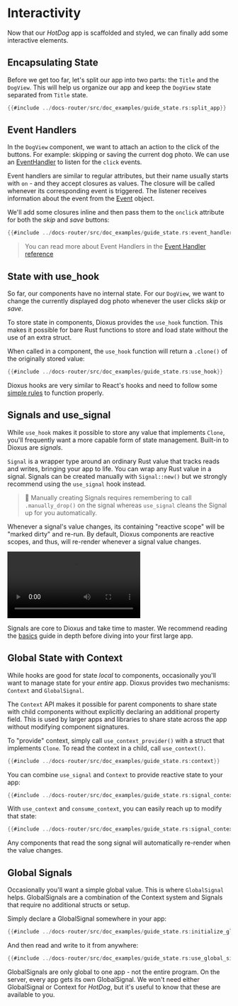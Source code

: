 # Interactivity

Now that our *HotDog* app is scaffolded and styled, we can finally add some interactive elements.

## Encapsulating State

Before we get too far, let's split our app into two parts: the `Title` and the `DogView`. This will help us organize our app and keep the `DogView` state separated from `Title` state.

```rust
{{#include ../docs-router/src/doc_examples/guide_state.rs:split_app}}
```

## Event Handlers

In the `DogView` component, we want to attach an action to the click of the buttons. For example: skipping or saving the current dog photo. We can use an [EventHandler](../essentials/basics/event_handlers.md) to listen for the `click` events.

Event handlers are similar to regular attributes, but their name usually starts with `on` - and they accept closures as values. The closure will be called whenever its corresponding event is triggered. The listener receives information about the event from the [Event](https://docs.rs/dioxus/latest/dioxus/prelude/struct.Event.html) object.

We'll add some closures inline and then pass them to the `onclick` attribute for both the *skip* and *save* buttons:

```rust
{{#include ../docs-router/src/doc_examples/guide_state.rs:event_handler}}
```

> You can read more about Event Handlers in the [Event Handler reference](../essentials/basics/event_handlers.md)

## State with use_hook

So far, our components have no internal state. For our `DogView`, we want to change the currently displayed dog photo whenever the user clicks *skip* or *save*.

To store state in components, Dioxus provides the `use_hook` function. This makes it possible for bare Rust functions to store and load state without the use of an extra struct.

When called in a component, the `use_hook` function will return a `.clone()` of the originally stored value:

```rust
{{#include ../docs-router/src/doc_examples/guide_state.rs:use_hook}}
```

Dioxus hooks are very similar to React's hooks and need to follow some [simple rules](../essentials/basics/hooks.md) to function properly.

## Signals and use_signal

While `use_hook` makes it possible to store any value that implements `Clone`, you'll frequently want a more capable form of state management. Built-in to Dioxus are *signals*.

`Signal` is a wrapper type around an ordinary Rust value that tracks reads and writes, bringing your app to life. You can wrap any Rust value in a signal. Signals can be created manually with `Signal::new()` but we strongly recommend using the `use_signal` hook instead.

> 📣 Manually creating Signals requires remembering to call `.manually_drop()` on the signal whereas `use_signal` cleans the Signal up for you automatically.

Whenever a signal's value changes, its containing "reactive scope" will be "marked dirty" and re-run. By default, Dioxus components are reactive scopes, and thus, will re-render whenever a signal value changes.

![Basic Interactivity](/assets/06_docs/hotdog-interactivity.mp4)

Signals are core to Dioxus and take time to master. We recommend reading the [basics](../essentials/basics/index.md) guide in depth before diving into your first large app.

## Global State with Context

While hooks are good for state *local* to components, occasionally you'll want to manage state for your *entire* app. Dioxus provides two mechanisms: `Context` and `GlobalSignal`.

The `Context` API makes it possible for parent components to share state with child components without explicitly declaring an additional property field. This is used by larger apps and libraries to share state across the app without modifying component signatures.

To "provide" context, simply call `use_context_provider()` with a struct that implements `Clone`. To read the context in a child, call `use_context()`.

```rust
{{#include ../docs-router/src/doc_examples/guide_state.rs:context}}
```

You can combine `use_signal` and `Context` to provide reactive state to your app:

```rust
{{#include ../docs-router/src/doc_examples/guide_state.rs:signal_context}}
```

With `use_context` and `consume_context`, you can easily reach up to modify that state:

```rust
{{#include ../docs-router/src/doc_examples/guide_state.rs:signal_context_usage}}
```

Any components that read the song signal will automatically re-render when the value changes.

## Global Signals

Occasionally you'll want a simple global value. This is where `GlobalSignal` helps. GlobalSignals are a combination of the Context system and Signals that require no additional structs or setup.

Simply declare a GlobalSignal somewhere in your app:

```rust
{{#include ../docs-router/src/doc_examples/guide_state.rs:initialize_global_signal}}
```

And then read and write to it from anywhere:

```rust
{{#include ../docs-router/src/doc_examples/guide_state.rs:use_global_signal}}
```

GlobalSignals are only global to one app - not the entire program. On the server, every app gets its own GlobalSignal. We won't need either GlobalSignal or Context for *HotDog*, but it's useful to know that these are available to you.
